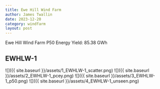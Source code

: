 ```yaml
---
title: Ewe Hill Wind Farm
author: James Twallin
date: 2023-12-20
category: windfarm
layout: post
---
```

Ewe Hill Wind Farm P50 Energy Yield: 85.38 GWh

EWHLW-1
-------------
![]({{ site.baseurl }}/assets/1_EWHLW-1_scatter.png)
![]({{ site.baseurl }}/assets/2_EWHLW-1_pcey.png)
![]({{ site.baseurl }}/assets/3_EWHLW-1_p50.png)
![]({{ site.baseurl }}/assets/4_EWHLW-1_unseen.png)

